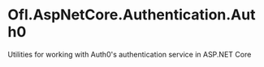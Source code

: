 # Ofl.AspNetCore.Authentication.Auth0
Utilities for working with Auth0's authentication service in ASP.NET Core
